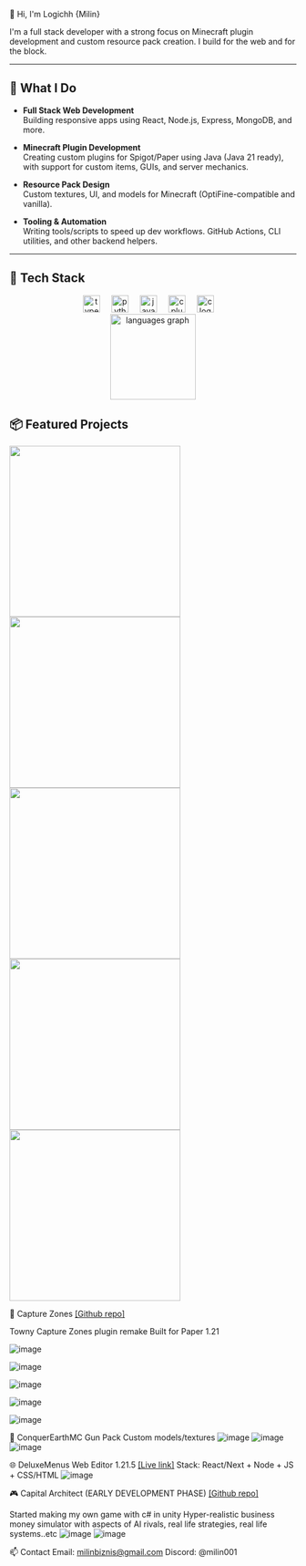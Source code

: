 👋 Hi, I'm Logichh {Milin}

I'm a full stack developer with a strong focus on Minecraft plugin development and custom resource pack creation. I build for the web and for the block.

---

## 🚀 What I Do

- **Full Stack Web Development**  
  Building responsive apps using React, Node.js, Express, MongoDB, and more.

- **Minecraft Plugin Development**  
  Creating custom plugins for Spigot/Paper using Java (Java 21 ready), with support for custom items, GUIs, and server mechanics.

- **Resource Pack Design**  
  Custom textures, UI, and models for Minecraft (OptiFine-compatible and vanilla).

- **Tooling & Automation**  
  Writing tools/scripts to speed up dev workflows. GitHub Actions, CLI utilities, and other backend helpers.

---
## 🧰 Tech Stack

<div align="center">
  <img src="https://cdn.jsdelivr.net/gh/devicons/devicon/icons/typescript/typescript-original.svg" height="30" alt="typescript logo"  />
  <img width="12" />
  <img src="https://cdn.jsdelivr.net/gh/devicons/devicon/icons/python/python-original.svg" height="30" alt="python logo"  />
  <img width="12" />
  <img src="https://cdn.jsdelivr.net/gh/devicons/devicon/icons/java/java-original.svg" height="30" alt="java logo"  />
  <img width="12" />
  <img src="https://cdn.jsdelivr.net/gh/devicons/devicon/icons/cplusplus/cplusplus-original.svg" height="30" alt="cplusplus logo"  />
  <img width="12" />
  <img src="https://cdn.jsdelivr.net/gh/devicons/devicon/icons/c/c-original.svg" height="30" alt="c logo"  />
  <img width="12" />
</div>

<div align="center">
  <img src="https://github-readme-stats.vercel.app/api/top-langs?username=logichh&locale=en&hide_title=true&layout=compact&card_width=320&langs_count=6&theme=dracula&hide_border=true" height="150" alt="languages graph"  />
</div

---
## 📦 Featured Projects

<p float="left">
  <img src="https://github.com/user-attachments/assets/63fd18c9-a2f4-413b-91e6-68836884c8ea" width="300"/>
  <img src="https://github.com/user-attachments/assets/e586d5e8-fbc0-433d-8886-9b5b41e78d92" width="300"/>
  <img src="https://github.com/user-attachments/assets/e93bb764-5240-4d14-b0e3-a1bee9357572" width="300"/>
  <img src="https://github.com/user-attachments/assets/1ba1a1a1-4bd8-4f58-841e-bd034f68c9f8" width="300"/>
  <img src="https://github.com/user-attachments/assets/8105a581-a42e-4c9a-a238-3c1d53a3c022" width="300"/>
</p>

🔧 Capture Zones [[Github repo]](https://github.com/logichh/CaptureZones)

Towny Capture Zones plugin remake
Built for Paper 1.21

![image](https://github.com/user-attachments/assets/63fd18c9-a2f4-413b-91e6-68836884c8ea)

![image](https://github.com/user-attachments/assets/e586d5e8-fbc0-433d-8886-9b5b41e78d92)

![image](https://github.com/user-attachments/assets/e93bb764-5240-4d14-b0e3-a1bee9357572)

![image](https://github.com/user-attachments/assets/1ba1a1a1-4bd8-4f58-841e-bd034f68c9f8)

![image](https://github.com/user-attachments/assets/8105a581-a42e-4c9a-a238-3c1d53a3c022)


🎨 ConquerEarthMC Gun Pack
Custom models/textures
![image](https://github.com/user-attachments/assets/49c8f276-b041-493f-a54e-3588dde58055) ![image](https://github.com/user-attachments/assets/761592f0-c70d-4ce6-973d-3395f9b5475f)
![image](https://github.com/user-attachments/assets/3b32380b-4a2a-43ed-b289-83103f7a82da)


🌐 DeluxeMenus Web Editor 1.21.5 [[Live link]](https://github.com/logichh/adykei)
Stack: React/Next + Node + JS + CSS/HTML
![image](https://github.com/user-attachments/assets/9c8e35b3-dd3b-4ca3-a03d-916ca347d0e5)

🎮 Capital Architect (EARLY DEVELOPMENT PHASE) [[Github repo]](https://github.com/logichh/Capital)

Started making my own game with c# in unity
Hyper-realistic business money simulator with aspects of AI rivals, real life strategies, real life systems..etc
![image](https://github.com/user-attachments/assets/40a1e944-7cce-4b98-9bf9-c25b26f8018d)
![image](https://github.com/user-attachments/assets/339bfa9b-58d1-490b-83c1-0850e22b5705)

📫 Contact
Email: milinbiznis@gmail.com
Discord: @milin001
